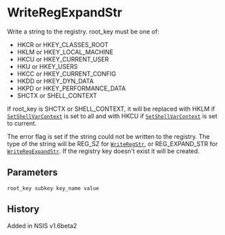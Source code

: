 # WriteRegExpandStr

Write a string to the registry. root\_key must be one of:

* HKCR or HKEY\_CLASSES\_ROOT
* HKLM or HKEY\_LOCAL\_MACHINE
* HKCU or HKEY\_CURRENT\_USER
* HKU or HKEY_USERS
* HKCC or HKEY\_CURRENT\_CONFIG
* HKDD or HKEY\_DYN\_DATA
* HKPD or HKEY\_PERFORMANCE\_DATA
* SHCTX or SHELL_CONTEXT

If root\_key is SHCTX or SHELL\_CONTEXT, it will be replaced with HKLM if [`SetShellVarContext`][1] is set to all and with HKCU if [`SetShellVarContext`][1] is set to current.

The error flag is set if the string could not be written to the registry. The type of the string will be REG\_SZ for [`WriteRegStr`][2], or REG\_EXPAND\_STR for [`WriteRegExpandStr`][3]. If the registry key doesn't exist it will be created.

## Parameters

    root_key subkey key_name value

## History

Added in NSIS v1.6beta2

[1]: SetShellVarContext.md
[2]: WriteRegStr.md
[3]: WriteRegExpandStr.md
